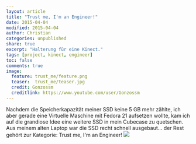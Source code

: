 ```yaml
---
layout: article
title: "Trust me, I'm an Engineer!"
date: 2015-04-04
modified: 2015-04-04
author: Christian
categories: unpublished
share: true
excerpt: "Halterung für eine Kinect."
tags: [project, kinect, engineer]
toc: false
comments: true
image:
  feature: trust_me/feature.png
  teaser:  trust_me/teaser.jpg
  credit: Gonzossm
  creditlink: https://www.youtube.com/user/Gonzossm
---
```


Nachdem die Speicherkapazität meiner SSD keine 5 GB mehr zählte, ich aber gerade eine Virtuelle Maschine mit Fedora 21 aufsetzen wollte, kam ich auf die grandiose Idee eine weitere SSD in mein Cubecase zu quetschen. Aus meinem alten Laptop war die SSD recht schnell ausgebaut... der Rest gehört zur Kategorie: Trust me, I'm an Engineer! 
<a href="{{ site.url }}/images/trust_me/01_trust.jpg">
	<img src="{{ site.url }}/images/trust_me/01_trust.jpg" />
</a>